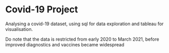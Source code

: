 # Covid-19 Project

Analysing a covid-19 dataset, using sql for data exploration and tableau for visualisation. 

Do note that the data is restricted from early 2020 to March 2021, before improved diagnostics and vaccines became widespread
